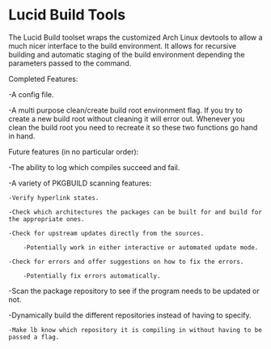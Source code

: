Lucid Build Tools
=====

The Lucid Build toolset wraps the customized Arch Linux devtools to allow a much nicer interface to the build environment. It allows for recursive building and automatic staging of the build environment depending the parameters passed to the command.

Completed Features:

-A config file.

-A multi purpose clean/create build root environment flag. If you try to create a new build root without cleaning it will error out. Whenever you clean the build root you need to recreate it so these two functions go hand in hand.

Future features (in no particular order):

-The ability to log which compiles succeed and fail.

-A variety of PKGBUILD scanning features:

    -Verify hyperlink states.

    -Check which architectures the packages can be built for and build for the appropriate ones.

    -Check for upstream updates directly from the sources.

        -Potentially work in either interactive or automated update mode.

    -Check for errors and offer suggestions on how to fix the errors.

        -Potentially fix errors automatically.

-Scan the package repository to see if the program needs to be updated or not.

-Dynamically build the different repositories instead of having to specify.

    -Make lb know which repository it is compiling in without having to be passed a flag.
